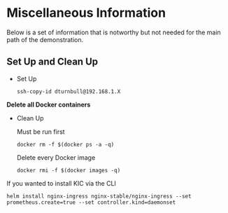 # Miscellaneous Information
Below is a set of information that is notworthy but not needed for the main path of the demonstration.


## Set Up and Clean Up

- Set Up
    ```
    ssh-copy-id dturnbull@192.168.1.X
    ```
**Delete all Docker containers**

- Clean Up
  
    Must be run first

    ```
    docker rm -f $(docker ps -a -q)
    ```

    Delete every Docker image
    ```
    docker rmi -f $(docker images -q)
    ```
If you wanted to install KIC via the CLI

```
helm install nginx-ingress nginx-stable/nginx-ingress --set prometheus.create=true --set controller.kind=daemonset
```
